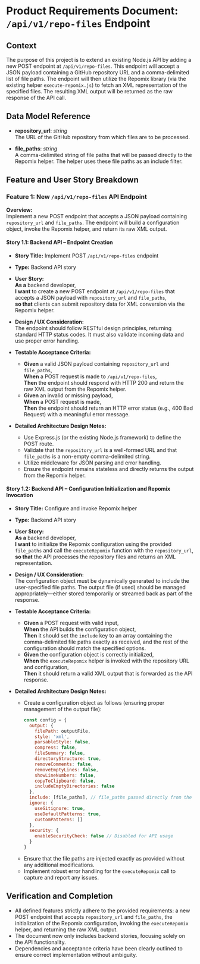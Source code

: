 # Product Requirements Document: `/api/v1/repo-files` Endpoint

## Context

The purpose of this project is to extend an existing Node.js API by adding a new POST endpoint at `/api/v1/repo-files`. This endpoint will accept a JSON payload containing a GitHub repository URL and a comma-delimited list of file paths. The endpoint will then utilize the Repomix library (via the existing helper `execute-repomix.js`) to fetch an XML representation of the specified files. The resulting XML output will be returned as the raw response of the API call.

## Data Model Reference

- **repository_url**: _string_  
  The URL of the GitHub repository from which files are to be processed.

- **file_paths**: _string_  
  A comma-delimited string of file paths that will be passed directly to the Repomix helper. The helper uses these file paths as an include filter.

## Feature and User Story Breakdown

### Feature 1: New `/api/v1/repo-files` API Endpoint

**Overview:**  
Implement a new POST endpoint that accepts a JSON payload containing `repository_url` and `file_paths`. The endpoint will build a configuration object, invoke the Repomix helper, and return its raw XML output.

#### Story 1.1: Backend API – Endpoint Creation

- **Story Title:** Implement POST `/api/v1/repo-files` endpoint
- **Type:** Backend API story
- **User Story:**  
  **As a** backend developer,  
  **I want** to create a new POST endpoint at `/api/v1/repo-files` that accepts a JSON payload with `repository_url` and `file_paths`,  
  **so that** clients can submit repository data for XML conversion via the Repomix helper.
- **Design / UX Consideration:**  
  The endpoint should follow RESTful design principles, returning standard HTTP status codes. It must also validate incoming data and use proper error handling.
- **Testable Acceptance Criteria:**

  - **Given** a valid JSON payload containing `repository_url` and `file_paths`,  
    **When** a POST request is made to `/api/v1/repo-files`,  
    **Then** the endpoint should respond with HTTP 200 and return the raw XML output from the Repomix helper.
  - **Given** an invalid or missing payload,  
    **When** a POST request is made,  
    **Then** the endpoint should return an HTTP error status (e.g., 400 Bad Request) with a meaningful error message.

- **Detailed Architecture Design Notes:**
  - Use Express.js (or the existing Node.js framework) to define the POST route.
  - Validate that the `repository_url` is a well-formed URL and that `file_paths` is a non-empty comma-delimited string.
  - Utilize middleware for JSON parsing and error handling.
  - Ensure the endpoint remains stateless and directly returns the output from the Repomix helper.

#### Story 1.2: Backend API – Configuration Initialization and Repomix Invocation

- **Story Title:** Configure and invoke Repomix helper
- **Type:** Backend API story
- **User Story:**  
  **As a** backend developer,  
  **I want** to initialize the Repomix configuration using the provided `file_paths` and call the `executeRepomix` function with the `repository_url`,  
  **so that** the API processes the repository files and returns an XML representation.
- **Design / UX Consideration:**  
  The configuration object must be dynamically generated to include the user-specified file paths. The output file (if used) should be managed appropriately—either stored temporarily or streamed back as part of the response.
- **Testable Acceptance Criteria:**

  - **Given** a POST request with valid input,  
    **When** the API builds the configuration object,  
    **Then** it should set the `include` key to an array containing the comma-delimited file paths exactly as received, and the rest of the configuration should match the specified options.
  - **Given** the configuration object is correctly initialized,  
    **When** the `executeRepomix` helper is invoked with the repository URL and configuration,  
    **Then** it should return a valid XML output that is forwarded as the API response.

- **Detailed Architecture Design Notes:**
  - Create a configuration object as follows (ensuring proper management of the output file):
    ```javascript
    const config = {
      output: {
        filePath: outputFile,
        style: 'xml',
        parsableStyle: false,
        compress: false,
        fileSummary: false,
        directoryStructure: true,
        removeComments: false,
        removeEmptyLines: false,
        showLineNumbers: false,
        copyToClipboard: false,
        includeEmptyDirectories: false
      },
      include: [file_paths], // file_paths passed directly from the request payload
      ignore: {
        useGitignore: true,
        useDefaultPatterns: true,
        customPatterns: []
      },
      security: {
        enableSecurityCheck: false // Disabled for API usage
      }
    }
    ```
  - Ensure that the file paths are injected exactly as provided without any additional modifications.
  - Implement robust error handling for the `executeRepomix` call to capture and report any issues.

## Verification and Completion

- All defined features strictly adhere to the provided requirements: a new POST endpoint that accepts `repository_url` and `file_paths`, the initialization of the Repomix configuration, invoking the `executeRepomix` helper, and returning the raw XML output.
- The document now only includes backend stories, focusing solely on the API functionality.
- Dependencies and acceptance criteria have been clearly outlined to ensure correct implementation without ambiguity.
